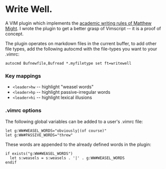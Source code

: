 # Write Well.

A VIM plugin which implements the [academic writing rules of Matthew Might](http://matt.might.net/articles/shell-scripts-for-passive-voice-weasel-words-duplicates/). I wrote the plugin to get a better grasp of Vimscript -- it is a proof of concept.

The plugin operates on markdown files in the current buffer, to add other file types, add the following autocmd with the file-types you want to your .vimrc:

    autocmd Bufnewfile,Bufread *.myfiletype set ft=writewell

### Key mappings

- `<leader>hw` -- highlight "weasel words"
- `<leader>hp` -- highlight passive-irregular words
- `<leader>hi` -- highlight lexical illusions

### .vimrc options

The following global variables can be added to a user's .vimrc file:

    let g:WW#WEASEL_WORDS="obviously|(of course)"
    let g:WW#PASSIVE_WORDS="threw"

These words are appended to the already defined words in the plugin:

    if exists("g:WW#WEASEL_WORDS")
      let s:weasels = s:weasels . '|' . g:WW#WEASEL_WORDS
    endif
